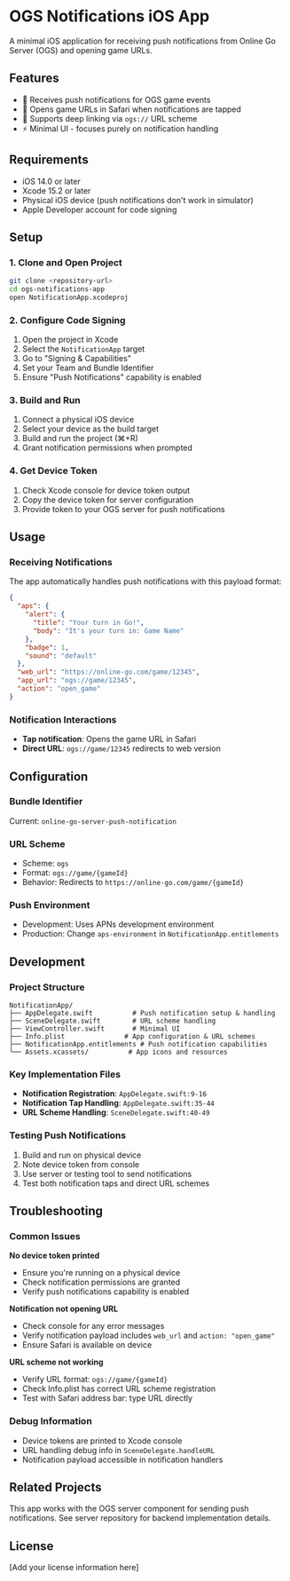 # OGS Notifications iOS App

A minimal iOS application for receiving push notifications from Online Go Server (OGS) and opening game URLs.

## Features

- 📱 Receives push notifications for OGS game events
- 🔗 Opens game URLs in Safari when notifications are tapped
- 🎯 Supports deep linking via `ogs://` URL scheme
- ⚡ Minimal UI - focuses purely on notification handling

## Requirements

- iOS 14.0 or later
- Xcode 15.2 or later
- Physical iOS device (push notifications don't work in simulator)
- Apple Developer account for code signing

## Setup

### 1. Clone and Open Project
```bash
git clone <repository-url>
cd ogs-notifications-app
open NotificationApp.xcodeproj
```

### 2. Configure Code Signing
1. Open the project in Xcode
2. Select the `NotificationApp` target
3. Go to "Signing & Capabilities"
4. Set your Team and Bundle Identifier
5. Ensure "Push Notifications" capability is enabled

### 3. Build and Run
1. Connect a physical iOS device
2. Select your device as the build target
3. Build and run the project (⌘+R)
4. Grant notification permissions when prompted

### 4. Get Device Token
1. Check Xcode console for device token output
2. Copy the device token for server configuration
3. Provide token to your OGS server for push notifications

## Usage

### Receiving Notifications
The app automatically handles push notifications with this payload format:
```json
{
  "aps": {
    "alert": {
      "title": "Your turn in Go!",
      "body": "It's your turn in: Game Name"
    },
    "badge": 1,
    "sound": "default"
  },
  "web_url": "https://online-go.com/game/12345",
  "app_url": "ogs://game/12345",
  "action": "open_game"
}
```

### Notification Interactions
- **Tap notification**: Opens the game URL in Safari
- **Direct URL**: `ogs://game/12345` redirects to web version

## Configuration

### Bundle Identifier
Current: `online-go-server-push-notification`

### URL Scheme
- Scheme: `ogs`
- Format: `ogs://game/{gameId}`
- Behavior: Redirects to `https://online-go.com/game/{gameId}`

### Push Environment
- Development: Uses APNs development environment
- Production: Change `aps-environment` in `NotificationApp.entitlements`

## Development

### Project Structure
```
NotificationApp/
├── AppDelegate.swift          # Push notification setup & handling
├── SceneDelegate.swift        # URL scheme handling
├── ViewController.swift       # Minimal UI
├── Info.plist               # App configuration & URL schemes
├── NotificationApp.entitlements # Push notification capabilities
└── Assets.xcassets/          # App icons and resources
```

### Key Implementation Files
- **Notification Registration**: `AppDelegate.swift:9-16`
- **Notification Tap Handling**: `AppDelegate.swift:35-44`
- **URL Scheme Handling**: `SceneDelegate.swift:40-49`

### Testing Push Notifications
1. Build and run on physical device
2. Note device token from console
3. Use server or testing tool to send notifications
4. Test both notification taps and direct URL schemes

## Troubleshooting

### Common Issues

**No device token printed**
- Ensure you're running on a physical device
- Check notification permissions are granted
- Verify push notifications capability is enabled

**Notification not opening URL**
- Check console for any error messages
- Verify notification payload includes `web_url` and `action: "open_game"`
- Ensure Safari is available on device

**URL scheme not working**
- Verify URL format: `ogs://game/{gameId}`
- Check Info.plist has correct URL scheme registration
- Test with Safari address bar: type URL directly

### Debug Information
- Device tokens are printed to Xcode console
- URL handling debug info in `SceneDelegate.handleURL`
- Notification payload accessible in notification handlers

## Related Projects

This app works with the OGS server component for sending push notifications. See server repository for backend implementation details.

## License

[Add your license information here]